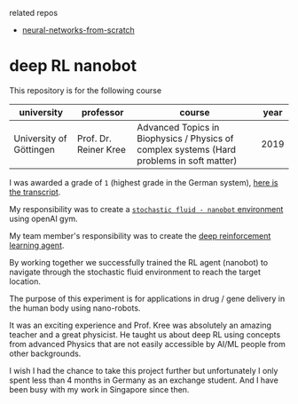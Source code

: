 
related repos

- [neural-networks-from-scratch](https://github.com/tesla-cat/neural-networks-from-scratch)


# deep RL nanobot

This repository is for the following course

| university | professor | course | year |
| --- | --- | --- | --- |
| University of Göttingen | Prof. Dr. Reiner Kree | Advanced Topics in Biophysics / Physics of complex systems (Hard problems in soft matter) | 2019 |

I was awarded a grade of `1` (highest grade in the German system), [here is the transcript](./transcript%20University%20of%20Goettingen.pdf).

My responsibility was to create a [`stochastic fluid - nanobot` environment](./src/environment.py) using openAI gym.

My team member's responsibility was to create the [deep reinforcement learning agent](./src/DeepQ_CustomEnv_Test.py).

By working together we successfully trained the RL agent (nanobot) to navigate through the stochastic fluid environment to reach the target location. 

The purpose of this experiment is for applications in drug / gene delivery in the human body using nano-robots.

It was an exciting experience and Prof. Kree was absolutely an amazing teacher and a great physicist. He taught us about deep RL using concepts from advanced Physics that are not easily accessible by AI/ML people from other backgrounds.



I wish I had the chance to take this project further but unfortunately I only spent less than 4 months in Germany as an exchange student. And I have been busy with my work in Singapore since then.
